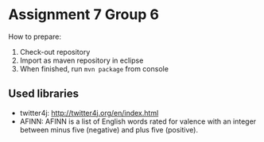 Assignment 7 Group 6
====================

How to prepare:

1. Check-out repository
2. Import as maven repository in eclipse
3. When finished, run `mvn package` from console

Used libraries
--------------
- twitter4j: http://twitter4j.org/en/index.html
- AFINN: AFINN is a list of English words rated for valence with an integer
between minus five (negative) and plus five (positive).
